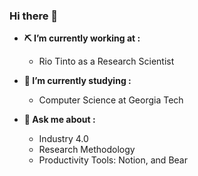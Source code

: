 ### Hi there 👋

- **⛏ I’m currently working at :**
	-  Rio Tinto as a Research Scientist 
	
- **🌱 I’m currently studying :**
	- Computer Science at Georgia Tech
	
- **💬 Ask me about :**
	- Industry 4.0 
	- Research Methodology 
	- Productivity Tools: Notion, and Bear
